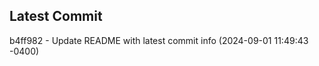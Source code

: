 
## Latest Commit
b4ff982 - Update README with latest commit info (2024-09-01 11:49:43 -0400) <Yunxi-Zhou>
